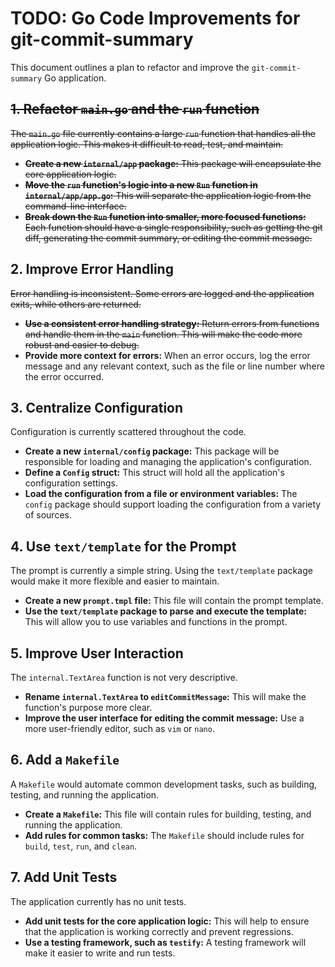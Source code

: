 # TODO: Go Code Improvements for git-commit-summary

This document outlines a plan to refactor and improve the `git-commit-summary` Go application.

## ~~1. Refactor `main.go` and the `run` function~~

~~The `main.go` file currently contains a large `run` function that handles all the application logic. This makes it difficult to read, test, and maintain.~~

-   ~~**Create a new `internal/app` package:** This package will encapsulate the core application logic.~~
-   ~~**Move the `run` function's logic into a new `Run` function in `internal/app/app.go`:** This will separate the application logic from the command-line interface.~~
-   ~~**Break down the `Run` function into smaller, more focused functions:** Each function should have a single responsibility, such as getting the git diff, generating the commit summary, or editing the commit message.~~

## 2. Improve Error Handling

~~Error handling is inconsistent. Some errors are logged and the application exits, while others are returned.~~

-   ~~**Use a consistent error handling strategy:** Return errors from functions and handle them in the `main` function. This will make the code more robust and easier to debug.~~
-   **Provide more context for errors:** When an error occurs, log the error message and any relevant context, such as the file or line number where the error occurred.

## 3. Centralize Configuration

Configuration is currently scattered throughout the code.

-   **Create a new `internal/config` package:** This package will be responsible for loading and managing the application's configuration.
-   **Define a `Config` struct:** This struct will hold all the application's configuration settings.
-   **Load the configuration from a file or environment variables:** The `config` package should support loading the configuration from a variety of sources.

## 4. Use `text/template` for the Prompt

The prompt is currently a simple string. Using the `text/template` package would make it more flexible and easier to maintain.

-   **Create a new `prompt.tmpl` file:** This file will contain the prompt template.
-   **Use the `text/template` package to parse and execute the template:** This will allow you to use variables and functions in the prompt.

## 5. Improve User Interaction

The `internal.TextArea` function is not very descriptive.

-   **Rename `internal.TextArea` to `editCommitMessage`:** This will make the function's purpose more clear.
-   **Improve the user interface for editing the commit message:** Use a more user-friendly editor, such as `vim` or `nano`.

## 6. Add a `Makefile`

A `Makefile` would automate common development tasks, such as building, testing, and running the application.

-   **Create a `Makefile`:** This file will contain rules for building, testing, and running the application.
-   **Add rules for common tasks:** The `Makefile` should include rules for `build`, `test`, `run`, and `clean`.

## 7. Add Unit Tests

The application currently has no unit tests.

-   **Add unit tests for the core application logic:** This will help to ensure that the application is working correctly and prevent regressions.
-   **Use a testing framework, such as `testify`:** A testing framework will make it easier to write and run tests.
